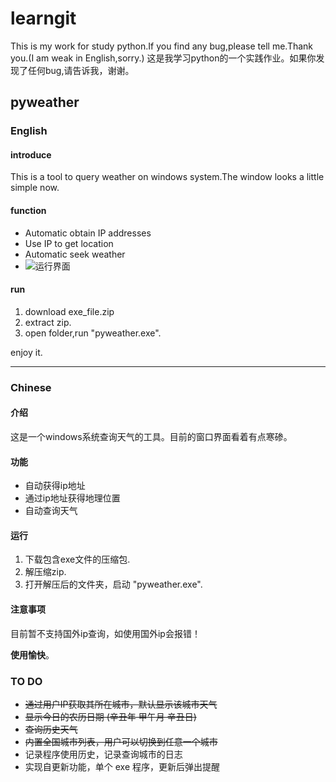 # learngit
This is my work for study python.If you find any bug,please tell me.Thank you.(I am weak in English,sorry.)
这是我学习python的一个实践作业。如果你发现了任何bug,请告诉我，谢谢。
## **pyweather**
### English
#### **introduce**
This is a tool to query weather on windows system.The window looks a little simple now.
#### **function**
- Automatic obtain IP addresses
- Use IP to get location
- Automatic seek weather
- ![运行界面](https://pic.imgdb.cn/item/60dbe1c85132923bf84d41c2.png)
#### **run**
1. download exe_file.zip
2. extract zip.
3. open folder,run "pyweather.exe".

enjoy it.

****
### Chinese
#### **介绍**
这是一个windows系统查询天气的工具。目前的窗口界面看着有点寒碜。
#### **功能**
- 自动获得ip地址
- 通过ip地址获得地理位置
- 自动查询天气
#### **运行**
1. 下载包含exe文件的压缩包.
2. 解压缩zip.
3. 打开解压后的文件夹，启动 "pyweather.exe".
#### **注意事项**
 目前暂不支持国外ip查询，如使用国外ip会报错！
 
**使用愉快**。
### **TO DO**
- ~~通过用户IP获取其所在城市，默认显示该城市天气~~
- ~~显示今日的农历日期 (辛丑年 甲午月 辛丑日)~~
- ~~查询历史天气~~
- ~~内置全国城市列表，用户可以切换到任意一个城市~~
- 记录程序使用历史，记录查询城市的日志
- 实现自更新功能，单个 exe 程序，更新后弹出提醒




